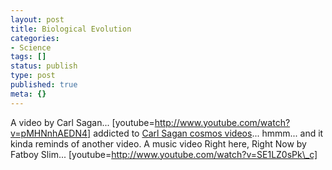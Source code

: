 ```yaml
---
layout: post
title: Biological Evolution
categories:
- Science
tags: []
status: publish
type: post
published: true
meta: {}
---
```

A video by Carl Sagan... [youtube=http://www.youtube.com/watch?v=pMHNnhAEDN4] addicted to [Carl Sagan cosmos videos](http://www.youtube.com/results?search=related&search_query=Carl%20Sagan%20Cosmos&v=pMHNnhAEDN4)... hmmm... and it kinda reminds of another video. A music video Right here, Right Now by Fatboy Slim... [youtube=http://www.youtube.com/watch?v=SE1LZ0sPk\_c]
